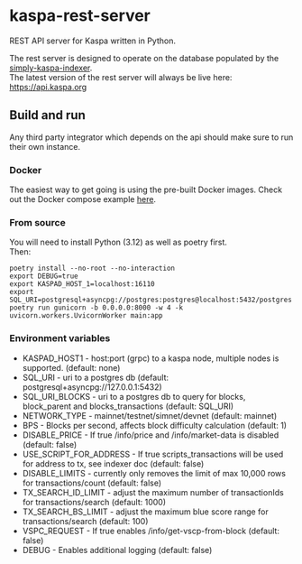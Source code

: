 # kaspa-rest-server
REST API server for Kaspa written in Python.  

The rest server is designed to operate on the database populated by the [simply-kaspa-indexer](https://github.com/supertypo/simply-kaspa-indexer).  
The latest version of the rest server will always be live here: https://api.kaspa.org  

## Build and run
Any third party integrator which depends on the api should make sure to run their own instance.

### Docker
The easiest way to get going is using the pre-built Docker images. Check out the Docker compose example [here](https://github.com/supertypo/simply-kaspa-indexer).

### From source
You will need to install Python (3.12) as well as poetry first.  
Then:
```shell
poetry install --no-root --no-interaction
export DEBUG=true
export KASPAD_HOST_1=localhost:16110
export SQL_URI=postgresql+asyncpg://postgres:postgres@localhost:5432/postgres
poetry run gunicorn -b 0.0.0.0:8000 -w 4 -k uvicorn.workers.UvicornWorker main:app
```

### Environment variables

* KASPAD_HOST1 - host:port (grpc) to a kaspa node, multiple nodes is supported. (default: none)
* SQL_URI - uri to a postgres db (default: postgresql+asyncpg://127.0.0.1:5432)
* SQL_URI_BLOCKS - uri to a postgres db to query for blocks, block_parent and blocks_transactions (default: SQL_URI)
* NETWORK_TYPE - mainnet/testnet/simnet/devnet (default: mainnet)
* BPS - Blocks per second, affects block difficulty calculation (default: 1)
* DISABLE_PRICE - If true /info/price and /info/market-data is disabled (default: false)
* USE_SCRIPT_FOR_ADDRESS - If true scripts_transactions will be used for address to tx, see indexer doc (default: false)
* DISABLE_LIMITS - currently only removes the limit of max 10,000 rows for transactions/count (default: false)
* TX_SEARCH_ID_LIMIT - adjust the maximum number of transactionIds for transactions/search (default: 1000)
* TX_SEARCH_BS_LIMIT - adjust the maximum blue score range for transactions/search (default: 100)
* VSPC_REQUEST - If true enables /info/get-vscp-from-block (default: false)
* DEBUG - Enables additional logging (default: false)
